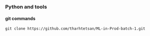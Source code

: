 ### Python and tools

#### git commands 

```bssh
git clone https://github.com/tharhtetsan/ML-in-Prod-batch-1.git

```